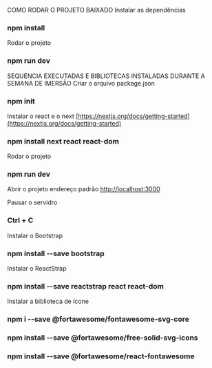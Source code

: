 COMO RODAR O PROJETO BAIXADO
Instalar as dependências
### npm install

Rodar o projeto
### npm run dev


SEQUENCIA EXECUTADAS E BIBLIOTECAS INSTALADAS DURANTE A SEMANA DE IMERSÃO
Criar o arquivo package.json
### npm init

Instalar o react e o next [https://nextjs.org/docs/getting-started](https://nextjs.org/docs/getting-started) 
### npm install next react react-dom

Rodar o projeto
### npm run dev

Abrir o projeto endereço padrão
[http://localhost:3000](http://localhost:3000)

Pausar o servidro
### Ctrl + C

Instalar o Bootstrap
### npm install --save bootstrap

Instalar o ReactStrap
### npm install --save reactstrap react react-dom

Instalar a biblioteca de ícone
### npm i --save @fortawesome/fontawesome-svg-core
### npm install --save @fortawesome/free-solid-svg-icons
### npm install --save @fortawesome/react-fontawesome

